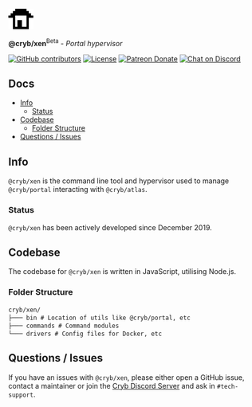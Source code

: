 [![Cryb OSS](.github/cryb.png "Cryb OSS Logo")](https://cryb.app)

**@cryb/xen**<sup>Beta</sup> - _Portal hypervisor_

[![GitHub contributors](https://img.shields.io/github/contributors/crybapp/xen)](https://github.com/crybapp/xen/graphs/contributors) [![License](https://img.shields.io/github/license/crybapp/xen)](https://github.com/crybapp/xen/blob/master/LICENSE) [![Patreon Donate](https://img.shields.io/badge/donate-Patreon-red.svg)](https://patreon.com/cryb) [![Chat on Discord](https://discordapp.com/api/guilds/594942455749672983/widget.png)](https://discord.gg/xdhEgD5)

## Docs

* [Info](#info)
  * [Status](#status)
* [Codebase](#codebase)
  * [Folder Structure](#folder-structure)
* [Questions / Issues](#questions--issues)

## Info

`@cryb/xen` is the command line tool and hypervisor used to manage `@cryb/portal` interacting with `@cryb/atlas`.

### Status

`@cryb/xen` has been actively developed since December 2019.

## Codebase

The codebase for `@cryb/xen` is written in JavaScript, utilising Node.js.

### Folder Structure

```
cryb/xen/
├─── bin # Location of utils like @cryb/portal, etc
├─── commands # Command modules
└─── drivers # Config files for Docker, etc
```

## Questions / Issues

If you have an issues with `@cryb/xen`, please either open a GitHub issue, contact a maintainer or join the [Cryb Discord Server](https://discord.gg/xdhEgD5) and ask in `#tech-support`.
